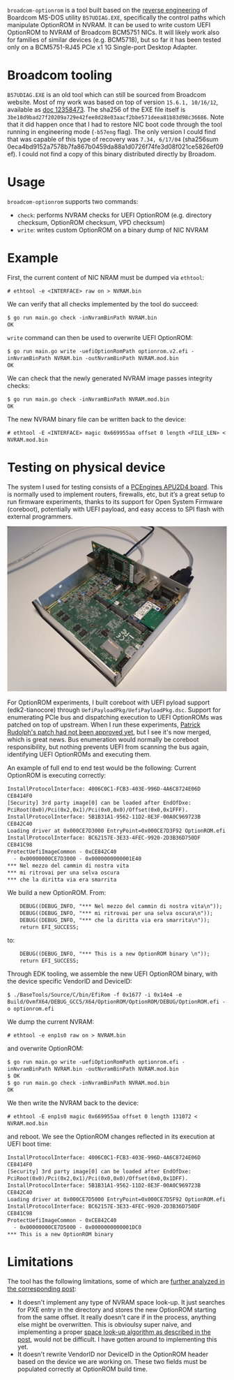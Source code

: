 `broadcom-optionrom` is a tool built based on the [reverse engineering](https://marcoguerri.github.io/reversing/msdos/2023/02/04/broadcom-pxe-write.html) 
of Boardcom MS-DOS utility `B57UDIAG.EXE`, specifically the control paths which manipulate OptionROM in NVRAM. It can be used to write
custom UEFI OptionROM to NVRAM of Broadcom BCM5751 NICs. It will likely work also for families of similar devices (e.g. BCM5718), but
so far it has been tested only on a BCM5751-RJ45 PCIe x1 1G Single-port Desktop Adapter.

# Broadcom tooling
`B57UDIAG.EXE` is an old tool which can still be sourced from Broadcom website. Most of my work was based on top of version `15.6.1, 10/16/12`, available as [doc 12358473](https://docs.broadcom.com/docs/12358473). 
The sha256 of the EXE file itself is `3be18d9bad27f20209a729e42fee8d28e03aacf2bbe571deea81b83d98c36686`.
Note that it did happen once that I had to restore NIC boot code through the tool running in engineering mode (`-b57eng` flag). The only version I could find that was capable of this type of recovery 
was `7.34, 6/17/04` (sha256sum 0eca4bd9152a7578b7fa867b0459da88a1d0726f74fe3d08f021ce5826ef09ef). I could not find a copy of this binary distributed directly by Broadom.

# Usage
`broadcom-optionrom` supports two commands:

* `check`: performs NVRAM checks for UEFI OptionROM (e.g. directory checksum, OptionROM checksum, VPD checksum)
* `write`: writes custom OptionROM on a binary dump of NIC NVRAM

# Example

First, the current content of NIC NRAM must be dumped via `ethtool`:

```
# ethtool -e <INTERFACE> raw on > NVRAM.bin
```

We can verify that all checks implemented by the tool do succeed:

```
$ go run main.go check -inNvramBinPath NVRAM.bin    
OK
```

`write` command can then be used to overwrite UEFI OptionROM:

```
$ go run main.go write -uefiOptionRomPath optionrom.v2.efi -inNvramBinPath NVRAM.bin -outNvramBinPath NVRAM.mod.bin
OK
```

We can check that the newly generated NVRAM image passes integrity checks:

```
$ go run main.go check -inNvramBinPath NVRAM.mod.bin
OK
```

The new NVRAM binary file can be written back to the device:
```
# ethtool -E <INTERFACE> magic 0x669955aa offset 0 length <FILE_LEN> < NVRAM.mod.bin
```

# Testing on physical device
The system I used for testing consists of a [PCEngines APU2D4 board](https://www.pcengines.ch/apu2d2.htm). This is normally used to 
implement routers, firewalls, etc, but it’s a great setup to run firmware experiments, thanks to its support for Open System Firmware 
(coreboot), potentially with UEFI payload, and easy access to SPI flash with external programmers.

![APU2D4](https://github.com/marcoguerri/broadcom-optionrom/blob/master/img/apu2d.jpg)

For OptionROM experiments, I built coreboot with UEFI pyload support (edk2-tianocore) through `UefiPayloadPkg/UefiPayloadPkg.dsc`. 
Support for enumerating PCIe bus and dispatching execution to UEFI OptionROMs was patched on top of upstream. When I run these experiments, [Patrick Rudolph's
patch had not been approved yet](https://github.com/tianocore/edk2/pull/2693), but I see it's now merged, which is great news. Bus enumeration 
would normally be coreboot responsibility, but nothing prevents UEFI from scanning the bus again, identifying UEFI OptionROMs and executing 
them. 

An example of full end to end test would be the following:
 Current OptionROM is executing correctly:
```
InstallProtocolInterface: 4006C0C1-FCB3-403E-996D-4A6C8724E06D CE8414F0
[Security] 3rd party image[0] can be loaded after EndOfDxe: PciRoot(0x0)/Pci(0x2,0x1)/Pci(0x0,0x0)/Offset(0x0,0x1FFF).
InstallProtocolInterface: 5B1B31A1-9562-11D2-8E3F-00A0C969723B CE842C40
Loading driver at 0x000CE7D3000 EntryPoint=0x000CE7D3F92 OptionROM.efi
InstallProtocolInterface: BC62157E-3E33-4FEC-9920-2D3B36D750DF CE841C98
ProtectUefiImageCommon - 0xCE842C40
  - 0x00000000CE7D3000 - 0x0000000000001E40
*** Nel mezzo del cammin di nostra vita
*** mi ritrovai per una selva oscura
*** che la diritta via era smarrita
```

We build a new OptionROM. From:
```
    DEBUG((DEBUG_INFO, "*** Nel mezzo del cammin di nostra vita\n"));
    DEBUG((DEBUG_INFO, "*** mi ritrovai per una selva oscura\n"));
    DEBUG((DEBUG_INFO, "*** che la diritta via era smarrita\n"));
    return EFI_SUCCESS;
```
to:
```
    DEBUG((DEBUG_INFO, "*** This is a new OptionROM binary \n"));
    return EFI_SUCCESS;
```

Through EDK tooling, we assemble the new UEFI OptionROM binary, with the device specific VendorID and DeviceID:

```
$ ./BaseTools/Source/C/bin/EfiRom -f 0x1677 -i 0x14e4 -e Build/OvmfX64/DEBUG_GCC5/X64/OptionROM/OptionROM/DEBUG/OptionROM.efi -o optionrom.efi
```

We dump the current NVRAM:
```
# ethtool -e enp1s0 raw on > NVRAM.bin
```

and overwrite OptionROM:

```
$ go run main.go write -uefiOptionRomPath optionrom.efi -inNvramBinPath NVRAM.bin -outNvramBinPath NVRAM.mod.bin
$ OK
$ go run main.go check -inNvramBinPath NVRAM.mod.bin
OK
```

We then write the NVRAM back to the device:
```
# ethtool -E enp1s0 magic 0x669955aa offset 0 length 131072 < NVRAM.mod.bin
```
and reboot. We see the OptionROM changes reflected in its execution at UEFI boot time:
```
InstallProtocolInterface: 4006C0C1-FCB3-403E-996D-4A6C8724E06D CE8414F0
[Security] 3rd party image[0] can be loaded after EndOfDxe: PciRoot(0x0)/Pci(0x2,0x1)/Pci(0x0,0x0)/Offset(0x0,0x1DFF).
InstallProtocolInterface: 5B1B31A1-9562-11D2-8E3F-00A0C969723B CE842C40
Loading driver at 0x000CE7D5000 EntryPoint=0x000CE7D5F92 OptionROM.efi
InstallProtocolInterface: BC62157E-3E33-4FEC-9920-2D3B36D750DF CE841C98
ProtectUefiImageCommon - 0xCE842C40
  - 0x00000000CE7D5000 - 0x0000000000001DC0
*** This is a new OptionROM binary 
```

  
# Limitations
The tool has the following limitations, some of which are [further analyzed in the corresponding post](https://marcoguerri.github.io/reversing/msdos/2023/02/04/broadcom-pxe-write.html):
* It doesn't implement any type of NVRAM space look-up. It just searches for PXE entry in the directory and stores the new OptionROM starting
from the same offset. It really doesn't care if in the process, anything else might be overwritten. This is obvioulsy super naive, and 
implementing a proper [space look-up algorithm as described in the post](https://marcoguerri.github.io/reversing/msdos/2023/02/04/broadcom-pxe-write.html), would not be difficult. I have gotten around to implementing this yet.
* It doesn't rewrite VendorID nor DeviceID in the OptionROM header based on the device we are working on. These two fields must be populated
correctly at OptionROM build time.
